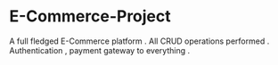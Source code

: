 # E-Commerce-Project
A full fledged E-Commerce platform . 
All CRUD operations performed .
Authentication , payment gateway to everything .